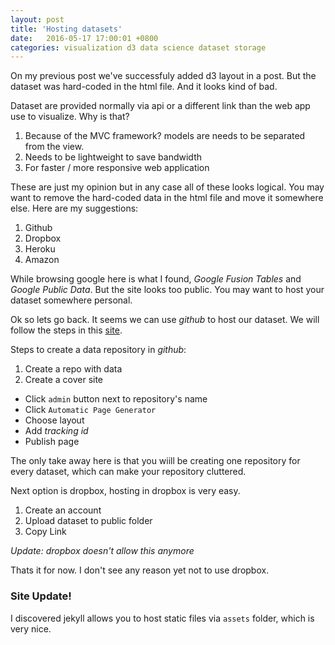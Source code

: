 ```yaml
---
layout: post
title: 'Hosting datasets'
date:   2016-05-17 17:00:01 +0800
categories: visualization d3 data science dataset storage
---
```


On my previous post we've successfuly added d3 layout in a post. But the dataset was hard-coded in the html file. And it looks kind of bad.

Dataset are provided normally via api or a different link than the web app use to visualize. Why is that? 

1. Because of the MVC framework? models are needs to be separated from the view.
2. Needs to be lightweight to save bandwidth
3. For faster / more responsive web application

These are just my opinion but in any case all of these looks logical. You may want to remove the hard-coded data in the html file and move it somewhere else. Here are my suggestions:

1. Github
2. Dropbox
3. Heroku
4. Amazon

While browsing google here is what I found, _Google Fusion Tables_ and _Google Public Data_. But the site looks too public. You may want to host your dataset somewhere personal. 

Ok so lets go back. It seems we can use _github_ to host our dataset. We will follow the steps in this [site](http://www.r-bloggers.com/data-on-github-the-easy-way-to-make-your-data-available/).

Steps to create a data repository in _github_:

1. Create a repo with data
2. Create a cover site
  * Click ```admin``` button next to repository's name
  * Click ```Automatic Page Generator```
  * Choose layout
  * Add _tracking id_
  * Publish page

The only take away here is that you wiill be creating one repository for every dataset, which can make your repository cluttered.

Next option is dropbox, hosting in dropbox is very easy. 

1. Create an account
2. Upload dataset to public folder
3. Copy Link

_Update: dropbox doesn't allow this anymore_

Thats it for now. I don't see any reason yet not to use dropbox.

### Site Update!

I discovered jekyll allows you to host static files via `assets` folder, which is very nice.

